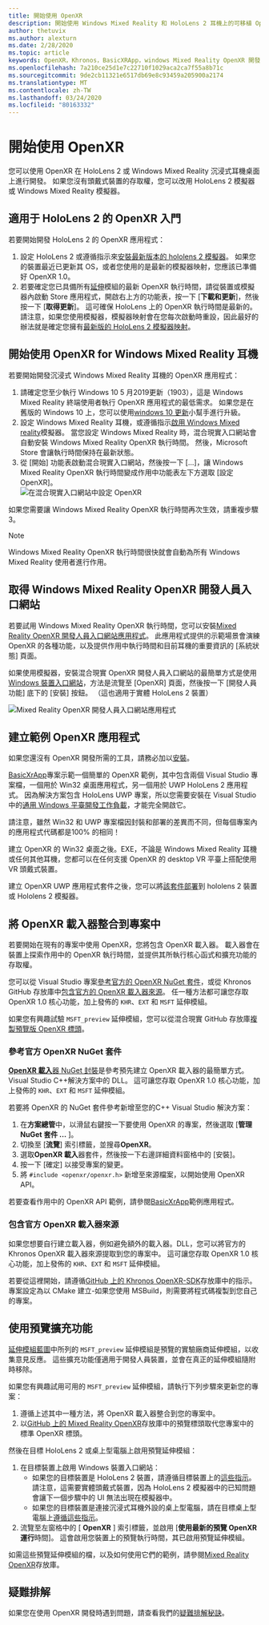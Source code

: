 ```yaml
---
title: 開始使用 OpenXR
description: 開始使用 Windows Mixed Reality 和 HoloLens 2 耳機上的可移植 OpenXR API 標準。
author: thetuvix
ms.author: alexturn
ms.date: 2/28/2020
ms.topic: article
keywords: OpenXR，Khronos，BasicXRApp，windows Mixed Reality OpenXR 開發人員入口網站，DirectX，原生，原生應用程式，自訂引擎，中介軟體，開始使用，101，預覽延伸模組
ms.openlocfilehash: 7a210ce25d1e7c22710f1029aca2ca7f55a8b71c
ms.sourcegitcommit: 9de2cb11321e6517db69e8c93459a205900a2174
ms.translationtype: MT
ms.contentlocale: zh-TW
ms.lasthandoff: 03/24/2020
ms.locfileid: "80163332"
---
```

# <a name="getting-started-with-openxr"></a>開始使用 OpenXR

您可以使用 OpenXR 在 HoloLens 2 或 Windows Mixed Reality 沉浸式耳機桌面上進行開發。  如果您沒有頭戴式裝置的存取權，您可以改用 HoloLens 2 模擬器或 Windows Mixed Reality 模擬器。

## <a name="getting-started-with-openxr-for-hololens-2"></a>適用于 HoloLens 2 的 OpenXR 入門

若要開始開發 HoloLens 2 的 OpenXR 應用程式：

1. 設定 HoloLens 2 或遵循指示來[安裝最新版本的 hololens 2 模擬器](using-the-hololens-emulator.md)。  如果您的裝置最近已更新其 OS，或者您使用的是最新的模擬器映射，您應該已準備好 OpenXR 1.0。
1. 若要確定您已具備所有[延伸](openxr.md#roadmap)模組的最新 OpenXR 執行時間，請從裝置或模擬器內啟動 Store 應用程式，開啟右上方的功能表，按一下 [**下載和更新**]，然後按一下 [**取得更新**]。  這可確保 HoloLens 上的 OpenXR 執行時間是最新的。  請注意，如果您使用模擬器，模擬器映射會在您每次啟動時重設，因此最好的辦法就是確定您擁有[最新版的 HoloLens 2 模擬器映射](using-the-hololens-emulator.md)。

## <a name="getting-started-with-openxr-for-windows-mixed-reality-headsets"></a>開始使用 OpenXR for Windows Mixed Reality 耳機

若要開始開發沉浸式 Windows Mixed Reality 耳機的 OpenXR 應用程式：

1. 請確定您至少執行 Windows 10 5 月2019更新（1903），這是 Windows Mixed Reality 終端使用者執行 OpenXR 應用程式的最低需求。  如果您是在舊版的 Windows 10 上，您可以使用<a href="https://www.microsoft.com/software-download/windows10" target="_blank">windows 10 更新</a>小幫手進行升級。
2. 設定 Windows Mixed Reality 耳機，或遵循指示[啟用 Windows Mixed reality](using-the-windows-mixed-reality-simulator.md)模擬器。  當您設定 Windows Mixed Reality 時，混合現實入口網站會自動安裝 Windows Mixed Reality OpenXR 執行時間。  然後，Microsoft Store 會讓執行時間保持在最新狀態。
3. 從 [開始] 功能表啟動混合現實入口網站，然後按一下 [...]，讓 Windows Mixed Reality OpenXR 執行時間變成作用中功能表左下方選取 [設定 OpenXR]。<br>
![在混合現實入口網站中設定 OpenXR](images/mixed-reality-portal-set-up-openxr.png)

如果您需要讓 Windows Mixed Reality OpenXR 執行時間再次生效，請重複步驟3。

> [!NOTE]
> Windows Mixed Reality OpenXR 執行時間很快就會自動為所有 Windows Mixed Reality 使用者進行作用。

## <a name="getting-the-windows-mixed-reality-openxr-developer-portal"></a>取得 Windows Mixed Reality OpenXR 開發人員入口網站

若要試用 Windows Mixed Reality OpenXR 執行時間，您可以安裝<a href="https://www.microsoft.com/store/productId/9n5cvvl23qbt" target="_blank">Mixed Reality OpenXR 開發人員入口網站應用程式</a>。  此應用程式提供的示範場景會演練 OpenXR 的各種功能，以及提供作用中執行時間和目前耳機的重要資訊的 [系統狀態] 頁面。

如果使用模擬器，安裝混合現實 OpenXR 開發人員入口網站的最簡單方式是使用[Windows 裝置入口網站](using-the-windows-device-portal.md)，方法是流覽至 [OpenXR] 頁面，然後按一下 [開發人員功能] 底下的 [安裝] 按鈕。 （這也適用于實體 HoloLens 2 裝置）

![Mixed Reality OpenXR 開發人員入口網站應用程式](images/mixed-reality-openxr-developer-portal.png)

## <a name="building-a-sample-openxr-app"></a>建立範例 OpenXR 應用程式

如果您還沒有 OpenXR 開發所需的工具，請務必加以[安裝](install-the-tools.md)。

<a href="https://github.com/Microsoft/OpenXR-SDK-VisualStudio/tree/master/samples/BasicXrApp" target="_blank">BasicXrApp</a>專案示範一個簡單的 OpenXR 範例，其中包含兩個 Visual Studio 專案檔，一個用於 Win32 桌面應用程式，另一個用於 UWP HoloLens 2 應用程式。  因為解決方案包含 HoloLens UWP 專案，所以您需要安裝在 Visual Studio 中的[通用 Windows 平臺開發工作負載](install-the-tools.md#installation-checklist)，才能完全開啟它。

請注意，雖然 Win32 和 UWP 專案檔因封裝和部署的差異而不同，但每個專案內的應用程式代碼都是100% 的相同！

建立 OpenXR 的 Win32 桌面之後。EXE，不論是 Windows Mixed Reality 耳機或任何其他耳機，您都可以在任何支援 OpenXR 的 desktop VR 平臺上搭配使用 VR 頭戴式裝置。

建立 OpenXR UWP 應用程式套件之後，您可以將[該套件部署](using-visual-studio.md)到 hololens 2 裝置或 Hololens 2 模擬器。

## <a name="integrate-the-openxr-loader-into-a-project"></a>將 OpenXR 載入器整合到專案中

若要開始在現有的專案中使用 OpenXR，您將包含 OpenXR 載入器。  載入器會在裝置上探索作用中的 OpenXR 執行時間，並提供其所執行核心函式和擴充功能的存取權。

您可以從 Visual Studio 專案[參考官方的 OpenXR NuGet 套件](#reference-official-openxr-nuget-package)，或從 Khronos GitHub 存放庫中[包含官方的 OpenXR 載入器來源](#include-official-openxr-loader-source)。  任一種方法都可讓您存取 OpenXR 1.0 核心功能，加上發佈的 `KHR`、`EXT` 和 `MSFT` 延伸模組。

如果您有興趣試驗 `MSFT_preview` 延伸模組，您可以從混合現實 GitHub 存放庫[複製預覽版 OpenXR 標頭](#using-preview-extensions)。

### <a name="reference-official-openxr-nuget-package"></a>參考官方 OpenXR NuGet 套件

<a href="https://www.nuget.org/packages/OpenXR.Loader/" target="_blank"> **OpenXR 載入**器 NuGet 封裝</a>是參考預先建立 OpenXR 載入器的最簡單方式。Visual Studio C++解決方案中的 DLL。  這可讓您存取 OpenXR 1.0 核心功能，加上發佈的 `KHR`、`EXT` 和 `MSFT` 延伸模組。

若要將 OpenXR 的 NuGet 套件參考新增至您的C++ Visual Studio 解決方案：
1. 在**方案總管**中，以滑鼠右鍵按一下要使用 OpenXR 的專案，然後選取 [**管理 NuGet 套件 ...** ]。
1. 切換至 [**流覽**] 索引標籤，並搜尋**OpenXR**。
1. 選取**OpenXR 載入**器套件，然後按一下右邊詳細資料窗格中的 [安裝]。
1. 按一下 [確定] 以接受專案的變更。
1. 將 `#include <openxr/openxr.h>` 新增至來源檔案，以開始使用 OpenXR API。

若要查看作用中的 OpenXR API 範例，請參閱<a href="https://github.com/Microsoft/OpenXR-SDK-VisualStudio/tree/master/samples/BasicXrApp" target="_blank">BasicXrApp</a>範例應用程式。

### <a name="include-official-openxr-loader-source"></a>包含官方 OpenXR 載入器來源

如果您想要自行建立載入器，例如避免額外的載入器。DLL，您可以將官方的 Khronos OpenXR 載入器來源提取到您的專案中。  這可讓您存取 OpenXR 1.0 核心功能，加上發佈的 `KHR`、`EXT` 和 `MSFT` 延伸模組。

若要從這裡開始，請遵循<a href="https://github.com/KhronosGroup/OpenXR-SDK" target="_blank">GitHub 上的 Khronos OpenXR-SDK</a>存放庫中的指示。  專案設定為以 CMake 建立-如果您使用 MSBuild，則需要將程式碼複製到您自己的專案。

## <a name="using-preview-extensions"></a>使用預覽擴充功能

[延伸模組藍圖](openxr.md#roadmap)中所列的 `MSFT_preview` 延伸模組是預覽的實驗廠商延伸模組，以收集意見反應。  這些擴充功能僅適用于開發人員裝置，並會在真正的延伸模組隨附時移除。

如果您有興趣試用可用的 `MSFT_preview` 延伸模組，請執行下列步驟來更新您的專案：
1. 遵循上述其中一種方法，將 OpenXR 載入器整合到您的專案中。
1. 以<a href="https://github.com/microsoft/OpenXR-MixedReality/tree/master/openxr_preview/include/openxr" target="_blank">GitHub 上的 Mixed Reality OpenXR</a>存放庫中的預覽標頭取代您專案中的標準 OpenXR 標頭。

然後在目標 HoloLens 2 或桌上型電腦上啟用預覽延伸模組：
  1. 在目標裝置上啟用 Windows 裝置入口網站：
     * 如果您的目標裝置是 HoloLens 2 裝置，請遵循目標裝置上的[這些指示](using-the-windows-device-portal.md)。  請注意，這需要實體頭戴式裝置，因為 HoloLens 2 模擬器中的已知問題會讓下一個步驟中的 UI 無法出現在模擬器中。
     * 如果您的目標裝置是連接沉浸式耳機外設的桌上型電腦，請在目標桌上型電腦上<a href="https://docs.microsoft.com/windows/uwp/debug-test-perf/device-portal-desktop#set-up-device-portal-on-windows-desktop" target="_blank">遵循這些指示</a>。
  1. 流覽至左窗格中的 [ **OpenXR** ] 索引標籤，並啟用 [**使用最新的預覽 OpenXR 運行**時間]。  這會啟用您裝置上的預覽執行時間，其已啟用預覽延伸模組。

如需這些預覽延伸模組的檔，以及如何使用它們的範例，請參閱<a href="https://github.com/Microsoft/OpenXR-MixedReality#openxr-preview-extensions" target="_blank">Mixed Reality OpenXR</a>存放庫。

## <a name="troubleshooting"></a>疑難排解

如果您在使用 OpenXR 開發時遇到問題，請查看我們的[疑難排解秘訣](openxr-troubleshooting.md)。